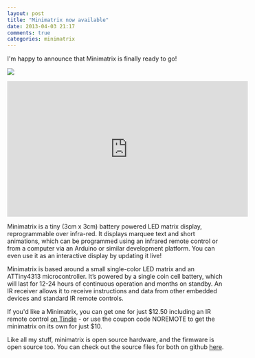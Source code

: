 ```yaml
---
layout: post
title: "Minimatrix now available"
date: 2013-04-03 21:17
comments: true
categories: minimatrix
---
```


I'm happy to announce that Minimatrix is finally ready to go!

<a href="https://plus.google.com/photos/116127381267973124425/albums/5862907550609543601"><img src="https://lh5.googleusercontent.com/-dIEs_QLdqoM/UV07YOZDV4I/AAAAAAAADkE/AfhDFCBIMdM/w491-h368-p-o-k/P1010286.JPG"></a>

<iframe width="560" height="315" src="http://www.youtube.com/embed/QNA6DSa0spc" frameborder="0" allowfullscreen></iframe>

Minimatrix is a tiny (3cm x 3cm) battery powered LED matrix display, reprogrammable over infra-red. It displays marquee text and short animations, which can be programmed using an infrared remote control or from a computer via an Arduino or similar development platform. You can even use it as an interactive display by updating it live!

Minimatrix is based around a small single-color LED matrix and an ATTiny4313 microcontroller. It’s powered by a single coin cell battery, which will last for 12-24 hours of continuous operation and months on standby. An IR receiver allows it to receive instructions and data from other embedded devices and standard IR remote controls.

If you'd like a Minimatrix, you can get one for just $12.50 including an IR remote control [on Tindie](https://tindie.com/shops/arachnidlabs/minimatrix/) - or use the coupon code NOREMOTE to get the minimatrix on its own for just $10.

Like all my stuff, minimatrix is open source hardware, and the firmware is open source too. You can check out the source files for both on github [here](http://github.com/arachnidlabs/minimatrix/).
